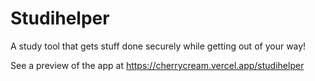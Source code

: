 # Studihelper
A study tool that gets stuff done securely while getting out of your way!

See a preview of the app at https://cherrycream.vercel.app/studihelper 
